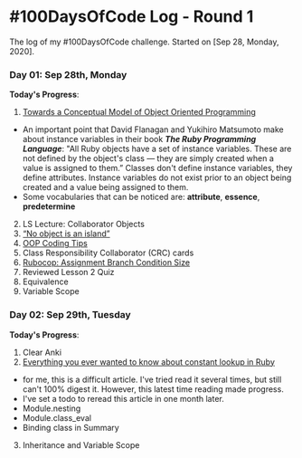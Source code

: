 # #100DaysOfCode Log - Round 1

The log of my #100DaysOfCode challenge. Started on [Sep 28, Monday, 2020]. 

### Day 01: Sep 28th, Monday
**Today's Progress**:

1. [Towards a Conceptual Model of Object Oriented Programming](https://medium.com/launch-school/towards-a-conceptual-model-of-object-oriented-programming-118eb971659f)
  - An important point that David Flanagan and Yukihiro Matsumoto make about instance variables in their book **_The Ruby Programming Language_**: "All Ruby objects have a set of instance variables. These are not defined by the object's class — they are simply created when a value is assigned to them.” Classes don't define instance variables, they define attributes. Instance variables do not exist prior to an object being created and a value being assigned to them.
  - Some vocabularies that can be noticed are: **attribute**, **essence**, **predetermine**
2. LS Lecture: Collaborator Objects
3. [“No object is an island”](https://medium.com/launch-school/no-object-is-an-island-707e59ffedb4)
4. [OOP Coding Tips](https://launchschool.com/lessons/dfff5f6b/assignments/d632a90f)
5. Class Responsibility Collaborator (CRC) cards
6. [Rubocop: Assignment Branch Condition Size](https://launchschool.com/lessons/dfff5f6b/assignments/e1ba7b4b)
7. Reviewed Lesson 2 Quiz
8. Equivalence
9. Variable Scope


### Day 02: Sep 29th, Tuesday
**Today's Progress**:

1. Clear Anki
2. [Everything you ever wanted to know about constant lookup in Ruby](https://cirw.in/blog/constant-lookup.html)
  - for me, this is a difficult article. I've tried read it several times, but still can't 100% digest it. However, this latest time reading made progress.
  - I've set a todo to reread this article in one month later.
  - Module.nesting
  - Module.class_eval
  - Binding class in Summary
3. Inheritance and Variable Scope

<!--- This is an HTML comment in Markdown 

2. [ ] OO Basics Exercises
1. [Launch School Live Session: Beginning Ruby Part 4](https://launchschool.com/blog/live-session-beginning-ruby)
1. [Launch School Live Session: Beginning Ruby Part 5](https://launchschool.com/blog/live-session-beginning-ruby)
1. [Launch School Live Session: Beginning Ruby Part 6](https://launchschool.com/blog/live-session-beginning-ruby)
3. [The General Approach for Problem Solving](https://launchschool.com/gists/c013accd)
4. [The PEDAC Problem Solving Process](https://launchschool.com/lessons/85376b6d/assignments/6e31454a)
1. [Watch others code Part 5](http://dkq85ftleqhzg.cloudfront.net/watch_others_code/watch_others_code5.mp4)
1. [Watch others code Part 6](http://dkq85ftleqhzg.cloudfront.net/watch_others_code/watch_others_code_6.mp4)
4. Anki
1. Launch School
2. PMP
3. Algoexpert
4. CodeWars: 8kyu * , 7kyu * , 6kyu *
5. LeetCode:
6. Articles Reading
7. Anki
-->
